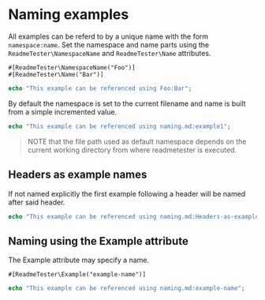 # Naming examples

All examples can be referd to by a unique name with the form `namespace:name`.
Set the namespace and name parts using the `ReadmeTester\NamespaceName` and
`ReadmeTester\Name` attributes.

<!--
#[ReadmeTester\Ignore]
-->
```
#[ReadmeTester\NamespaceName("Foo")]
#[ReadmeTester\Name("Bar")]
```
```php
echo "This example can be referenced using Foo:Bar";
```

By default the namespace is set to the current filename and name is built from
a simple incremented value.

<!--
#[ReadmeTester\Ignore]
-->
```php
echo "This example can be referenced using naming.md:example1";
```

> NOTE that the file path used as default namespace depends on the current
> working directory from where readmetester is executed.

## Headers as example names

If not named explicitly the first example following a header will be named after
said header.

<!--
#[ReadmeTester\Ignore]
-->
```php
echo "This example can be referenced using naming.md:Headers-as-example-names";
```

## Naming using the Example attribute

The Example attribute may specify a name.

<!--
#[ReadmeTester\Ignore]
-->
```
#[ReadmeTester\Example("example-name")]
```
```php
echo "This example can be referenced using naming.md:example-name";
```

<!--
This hidden block is intended to validate that blocks are really named as described..

#[ReadmeTester\Example("Test namespaced name")]
#[ReadmeTester\Import("Foo:Bar")]
#[ReadmeTester\ExpectOutput("/Foo:Bar/")]
```php
```

#[ReadmeTester\Example("Test default name")]
#[ReadmeTester\Import("example1")]
#[ReadmeTester\ExpectOutput("/naming.md:example1/")]
```php
```

#[ReadmeTester\Example("Test header name")]
#[ReadmeTester\Import("Headers-as-example-names")]
#[ReadmeTester\ExpectOutput("/naming.md:Headers-as-example-names/")]
```php
```

#[ReadmeTester\Example("Test example attribute")]
#[ReadmeTester\Import("example-name")]
#[ReadmeTester\ExpectOutput("/naming.md:example-name/")]
```php
```
-->
